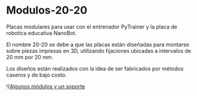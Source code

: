 # Modulos-20-20
 
 Placas modulares para usar con el entrenador PyTrainer y la placa de robotica educativa NanoBot.

El nombre 20-20 se debe a que las placas están diseñadas para montarse sobre piezas impresas en 3D, utilizando fijaciones ubicadas a intervalos de 20 mm por 20 mm.

Los diseños están realizados con la idea de ser fabricados por métodos caseros y de bajo costo.

!([Algunos módulos y un soporte](images/modulos2020.jpg)
